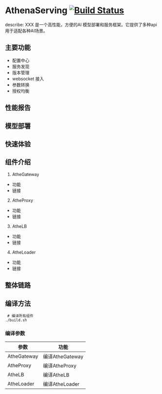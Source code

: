 # AthenaServing [![Build Status](https://travis-ci.com/xfyun/AthenaServing.svg?branch=master)](https://travis-ci.com/xfyun/AthenaServing)

describe: XXX 是一个高性能，方便的AI 模型部署和服务框架。它提供了多种api 用于适配各种AI场景。

## 主要功能
 - 配置中心 
 - 服务发现
 - 版本管理
 - websocket 接入
 - 参数转换
 - 授权均衡
 
## 性能报告
 
## 模型部署

## 快速体验

## 组件介绍
  1. AtheGateway
   - 功能
   - 链接
  2. AtheProxy
   - 功能
   - 链接
  3. AtheLB
   - 功能
   - 链接
  4. AtheLoader
   - 功能
   - 链接
   
## 整体链路

## 编译方法
```
 # 编译所有组件
./build.sh
```

### 编译参数
|参数|功能|
| --- | --- |
|AtheGateway| 编译AtheGateway|
|AtheProxy| 编译AtheProxy|
|AtheLB|编译AtheLB|
|AtheLoader|编译AtheLoader|
